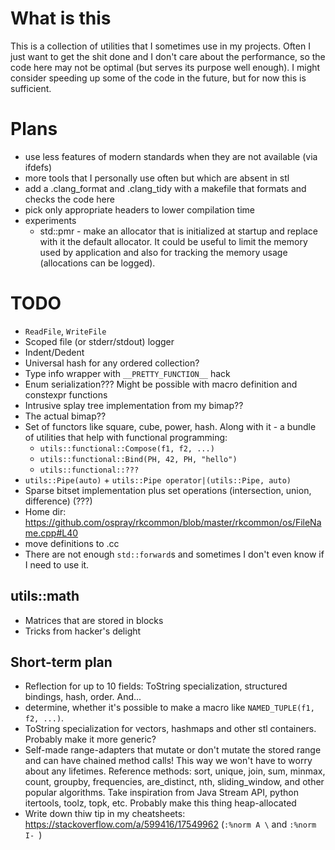 # What is this
This is a collection of utilities that I sometimes use in my
projects. Often I just want to get the shit done and I don't care about the
performance, so the code here may not be optimal (but serves its purpose
well enough). I might consider speeding up some of the code in the future,
but for now this is sufficient.
# Plans
- use less features of modern standards when they are not available (via
ifdefs)
- more tools that I personally use often but which are absent in stl
- add a .clang_format and .clang_tidy with a makefile that formats and checks
the code here
- pick only appropriate headers to lower compilation time
- experiments
  - std::pmr - make an allocator that is initialized at startup and replace with
    it the default allocator. It could be useful to limit the memory used by
    application and also for tracking the memory usage (allocations can be
    logged).

# TODO
- `ReadFile`, `WriteFile`
- Scoped file (or stderr/stdout) logger
- Indent/Dedent
- Universal hash for any ordered collection?
- Type info wrapper with `__PRETTY_FUNCTION__` hack
- Enum serialization??? Might be possible with macro definition and constexpr
  functions
- Intrusive splay tree implementation from my bimap??
- The actual bimap??
- Set of functors like square, cube, power, hash. Along with it - a bundle of
  utilities that help with functional programming:
    - `utils::functional::Compose(f1, f2, ...)`
    - `utils::functional::Bind(PH, 42, PH, "hello")`
    - `utils::functional::???`
- `utils::Pipe(auto)` + `utils::Pipe operator|(utils::Pipe, auto)`
- Sparse bitset implementation plus set operations (intersection, union,
  difference) (???)
- Home dir: https://github.com/ospray/rkcommon/blob/master/rkcommon/os/FileName.cpp#L40
- move definitions to .cc
- There are not enough `std::forward`s and sometimes I don't even know if I need
  to use it.

## utils::math
- Matrices that are stored in blocks
- Tricks from hacker's delight

## Short-term plan
- Reflection for up to 10 fields: ToString specialization, structured
  bindings, hash, order. And...
- determine, whether it's possible to make a macro like `NAMED_TUPLE(f1, f2, ...)`.
- ToString specialization for vectors, hashmaps and other stl containers.
  Probably make it more generic?
- Self-made range-adapters that mutate or don't mutate the stored range and can
  have chained method calls! This way we won't have to worry about any
  lifetimes.
  Reference methods: sort, unique, join, sum, minmax, count, groupby,
  frequencies, are_distinct, nth, sliding_window,  and other popular algorithms.
  Take inspiration from Java Stream API, python itertools, toolz, topk, etc.
  Probably make this thing heap-allocated
- Write down thiw tip in my cheatsheets: https://stackoverflow.com/a/599416/17549962
  (`:%norm A \` and `:%norm I- `)
